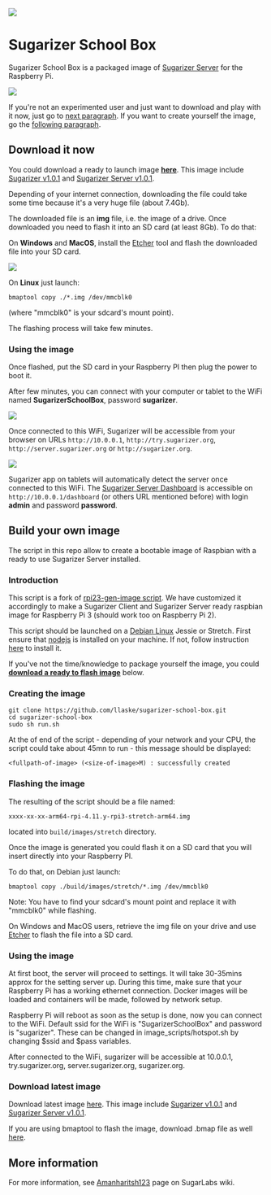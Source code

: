 ![](docs/sugarizer-school-box.jpg)

# Sugarizer School Box

Sugarizer School Box is a packaged image of [Sugarizer Server](https://github.com/llaske/sugarizer-server) for the Raspberry Pi.

![](docs/rpi.png)

If you're not an experimented user and just want to download and play with it now, just go to [next paragraph](#download-it-now). If you want to create yourself the image, go the [following paragraph](#build-your-own-image).

## Download it now

You could download a ready to launch image **[here](http://sugarizer.org/download/2018-08-24-sugarizerschoolbox-arm64-rpi.img)**.
This image include [Sugarizer v1.0.1](https://github.com/llaske/sugarizer/releases/tag/v1.0.1) and [Sugarizer Server v1.0.1](https://github.com/llaske/sugarizer-server/releases/tag/v1.0.1).

Depending of your internet connection, downloading the file could take some time because it's a very huge file (about 7.4Gb).

The downloaded file is an **img** file, i.e. the image of a drive. Once downloaded you need to flash it into an SD card (at least 8Gb). To do that:

On **Windows** and **MacOS**, install the [Etcher](https://etcher.io/) tool and flash the downloaded file into your SD card.

![](docs/etcher.png)

On **Linux** just launch:

```shell
bmaptool copy ./*.img /dev/mmcblk0
```

(where "mmcblk0" is your sdcard's mount point).

The flashing process will take few minutes.

### Using the image

Once flashed, put the SD card in your Raspberry PI then plug the power to boot it.

After few minutes, you can connect with your computer or tablet to the WiFi named **SugarizerSchoolBox**, password **sugarizer**.

![](docs/wifi.png)

Once connected to this WiFi, Sugarizer will be accessible from your browser on URLs `http://10.0.0.1`, `http://try.sugarizer.org`, `http://server.sugarizer.org` or `http://sugarizer.org`.

![](docs/sugarizer_web.png)

Sugarizer app on tablets will automatically detect the server once connected to this WiFi. The [Sugarizer Server Dashboard](https://github.com/llaske/sugarizer-server#dashboard) is accessible on `http://10.0.0.1/dashboard` (or others URL mentioned before) with login **admin** and password **password**.


## Build your own image

The script in this repo allow to create a bootable image of Raspbian with a ready to use Sugarizer Server installed. 

### Introduction
This script is a fork of [rpi23-gen-image script](https://github.com/drtyhlpr/rpi23-gen-image). We have customized it accordingly to make a Sugarizer Client
and Sugarizer Server ready raspbian image for Raspberry Pi 3 (should work too on Raspberry Pi 2).

This script should be launched on a [Debian Linux](https://www.debian.org/) Jessie or Stretch. First ensure that [nodejs](https://nodejs.org) is installed on your machine. If not, follow instruction [here](https://nodejs.org/en/download/package-manager/#debian-and-ubuntu-based-linux-distributions) to install it.

If you've not the time/knowledge to package yourself the image, you could **[download a ready to flash image](#download-latest-image)** below.

### Creating the image 

```shell
git clone https://github.com/llaske/sugarizer-school-box.git
cd sugarizer-school-box
sudo sh run.sh
```

At the of end of the script - depending of your network and your CPU, the script could take about 45mn to run - this message should be displayed:

`<fullpath-of-image> (<size-of-image>M) : successfully created`

### Flashing the image

The resulting of the script should be a file named:

`xxxx-xx-xx-arm64-rpi-4.11.y-rpi3-stretch-arm64.img`

located into `build/images/stretch` directory.

Once the image is generated you could flash it on a SD card that you will insert directly into your Raspberry PI.

To do that, on Debian just launch:

```shell
bmaptool copy ./build/images/stretch/*.img /dev/mmcblk0
```

Note: You have to find your sdcard's mount point and replace it with "mmcblk0" while flashing.

On Windows and MacOS users, retrieve the img file on your drive and use [Etcher](https://etcher.io/) to flash the file into a SD card.

### Using the image

At first boot, the server will proceed to settings. It will take 30-35mins approx for the setting server up. During this time, make sure that your Raspberry Pi has a working ethernet connection. Docker images will be loaded and containers will be made, followed by network setup. 

Raspberry Pi will reboot as soon as the setup is done, now you can connect to the WiFi. Default ssid for the WiFi is "SugarizerSchoolBox" and password is "sugarizer". These can be changed in image_scripts/hotspot.sh by changing $ssid and $pass variables.

After connected to the WiFi, sugarizer will be accessible at 10.0.0.1, try.sugarizer.org, server.sugarizer.org, sugarizer.org. 

### Download latest image
Download latest image [here](http://sugarizer.org/download/2018-08-24-sugarizerschoolbox-arm64-rpi-raw.img). This image include [Sugarizer v1.0.1](https://github.com/llaske/sugarizer/releases/tag/v1.0.1) and [Sugarizer Server v1.0.1](https://github.com/llaske/sugarizer-server/releases/tag/v1.0.1). 

If you are using bmaptool to flash the image, download .bmap file as well [here](http://sugarizer.org/download/2018-08-24-sugarizerschoolbox-arm64-rpi-raw.bmap).

## More information
For more information, see [Amanharitsh123](https://wiki.sugarlabs.org/go/User:Amanharitsh123) page on SugarLabs wiki.

